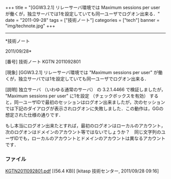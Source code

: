 ﻿+++
title = "[GGW3.2.1] リレーサーバ環境では Maximum sessions per user が働くが，独立サーバでは1を設定していても同一ユーザでログオン出来る．"
date = "2011-09-28"
tags = ["技術ノート"]
categories = ["tech"]
banner = "img/technote.jpg"
+++

-----------------------------------------------------------------------------------------------------------------------------

*技術ノート

2011/09/28*


[番号]
技術ノート KGTN 2011092801

[現象]
[GGW3.2.1] リレーサーバ環境では "Maximum sessions per user"
が働くが，独立サーバでは1を設定していても同一ユーザでログオン出来る．

[説明]
独立サーバ （いわゆる通常のサーバ） の 3.2.1.4466 で検証しましたが，
"Maximum sessions per user" に1を設定 （チェックボックスを有効）
すると，同一ユーザIDで最初のセッションはログオン出来ましたが，次のセッションでは下記のダイアログが表示されログオンに失敗しました．この動作は，GGの想定された仕様の通りです．

もし本当にログオン出来たとすれば，最初のログオンはローカルのアカウント，次のログオンはドメインのアカウント等ではないでしょうか？　同じ文字列のユーザIDでも，ローカルのアカウントとドメインのアカウントは異なるアカウントです．


### ファイル





[KGTN2011092801.pdf](http://techreport.kitasp.net/attachments/download/643/KGTN2011092801.pdf)
 [(56.4 KB)] [kitasp 技術センター, 2011/09/28
09:16]
